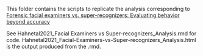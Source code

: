 This folder contains the scripts to replicate the analysis corresponding to [Forensic facial examiners vs. super-recognizers: Evaluating behavior beyond accuracy](https://psyarxiv.com/hq2ab/)

See Hahnetal2021_Facial Examiners vs Super-recognizers_Analysis.rmd for code. Hahnetal2021_Facial-Examiners-vs-Super-recognizers_Analysis.html is the output produced from the .rmd.
